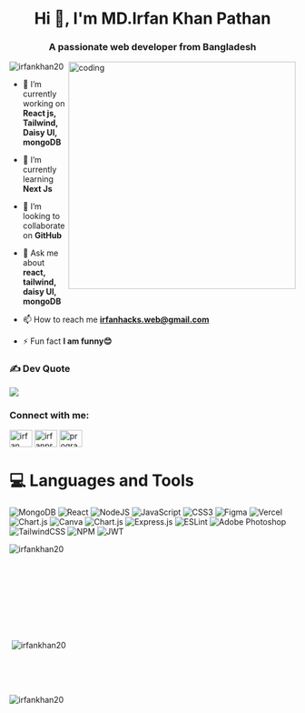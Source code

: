 <h1 align="center">Hi 👋, I'm MD.Irfan Khan Pathan</h1>
<h3 align="center">A passionate web developer from Bangladesh</h3>



<img align="right" alt="coding" width="400" src="https://media.tenor.com/GfSX-u7VGM4AAAAC/coding.gif">

<p align="left"> <img src="https://komarev.com/ghpvc/?username=irfankhan20&label=Profile%20views&color=0e75b6&style=flat" alt="irfankhan20" /> </p>

- 🔭 I’m currently working on **React js, Tailwind, Daisy UI, mongoDB**

- 🌱 I’m currently learning **Next Js**

- 👯 I’m looking to collaborate on **GitHub**

- 💬 Ask me about **react, tailwind, daisy UI, mongoDB**

- 📫 How to reach me **irfanhacks.web@gmail.com**

- ⚡ Fun fact **I am funny😊**

  

### ✍️ Dev Quote
![](https://quotes-github-readme.vercel.app/api?type=horizontal&theme=tokyonight)



<h3 align="left">Connect with me:</h3>
<p align="left">
  <a href="https://linkedin.com/in/irfan khan pathan" target="blank"><img align="center" src="https://raw.githubusercontent.com/rahuldkjain/github-profile-readme-generator/master/src/images/icons/Social/linked-in-alt.svg" alt="irfan khan pathan" height="30" width="40" /></a>
<a href="https://instagram.com/irfanproggramer" target="blank"><img align="center" src="https://raw.githubusercontent.com/rahuldkjain/github-profile-readme-generator/master/src/images/icons/Social/instagram.svg" alt="irfanproggramer" height="30" width="40" /></a>
<a href="https://www.youtube.com/c/programming hacks" target="blank"><img align="center" src="https://raw.githubusercontent.com/rahuldkjain/github-profile-readme-generator/master/src/images/icons/Social/youtube.svg" alt="programming hacks" height="30" width="40" /></a>
</p>

# 💻 Languages and Tools
![MongoDB](https://img.shields.io/badge/MongoDB-%234ea94b.svg?style=for-the-badge&logo=mongodb&logoColor=white) ![React](https://img.shields.io/badge/react-%2320232a.svg?style=for-the-badge&logo=react&logoColor=%2361DAFB) ![NodeJS](https://img.shields.io/badge/node.js-6DA55F?style=for-the-badge&logo=node.js&logoColor=white) ![JavaScript](https://img.shields.io/badge/javascript-%23323330.svg?style=for-the-badge&logo=javascript&logoColor=%23F7DF1E) ![CSS3](https://img.shields.io/badge/css3-%231572B6.svg?style=for-the-badge&logo=css3&logoColor=white) 	![Figma](https://img.shields.io/badge/figma-%23F24E1E.svg?style=for-the-badge&logo=figma&logoColor=white) ![Vercel](https://img.shields.io/badge/vercel-%23000000.svg?style=for-the-badge&logo=vercel&logoColor=white) ![Chart.js](https://img.shields.io/badge/chart.js-F5788D.svg?style=for-the-badge&logo=chart.js&logoColor=white) ![Canva](https://img.shields.io/badge/Canva-%2300C4CC.svg?style=for-the-badge&logo=Canva&logoColor=white) ![Chart.js](https://img.shields.io/badge/chart.js-F5788D.svg?style=for-the-badge&logo=chart.js&logoColor=white) ![Express.js](https://img.shields.io/badge/express.js-%23404d59.svg?style=for-the-badge&logo=express&logoColor=%2361DAFB) ![ESLint](https://img.shields.io/badge/ESLint-4B3263?style=for-the-badge&logo=eslint&logoColor=white) ![Adobe Photoshop](https://img.shields.io/badge/adobephotoshop-%2331A8FF.svg?style=for-the-badge&logo=adobephotoshop&logoColor=white) ![TailwindCSS](https://img.shields.io/badge/tailwindcss-%2338B2AC.svg?style=for-the-badge&logo=tailwind-css&logoColor=white) ![NPM](https://img.shields.io/badge/NPM-%23000000.svg?style=for-the-badge&logo=npm&logoColor=white) ![JWT](https://img.shields.io/badge/JWT-black?style=for-the-badge&logo=JSON%20web%20tokens)

<p><img align="left" src="https://github-readme-stats.vercel.app/api/top-langs?username=irfankhan20&show_icons=true&locale=en&layout=compact" alt="irfankhan20" /></p> <br/> <br/> <br/> <br/> <br/> <br/> <br/> <br/> <br/> 

<p>&nbsp;<img align="center" src="https://github-readme-stats.vercel.app/api?username=irfankhan20&show_icons=true&locale=en" alt="irfankhan20" /></p> <br/> <br/> <br/> 

<p><img align="center" src="https://github-readme-streak-stats.herokuapp.com/?user=irfankhan20&" alt="irfankhan20" /></p>
